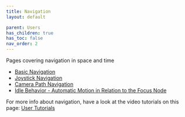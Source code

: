 ```yaml
---
title: Navigation
layout: default

parent: Users
has_children: true
has_toc: false
nav_order: 2
---
```


Pages covering navigation in space and time
- [Basic Navigation](basic-navigation)
- [Joystick Navigation](joysticks)
- [Camera Path Navigation](camera-paths)
- [Idle Behavior - Automatic Motion in Relation to the Focus Node](idle-behavior)

For more info about navigation, have a look at the video tutorials on this page: [User Tutorials](/docs/tutorials/users)
